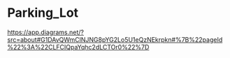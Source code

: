 # Parking_Lot

https://app.diagrams.net/?src=about#G1DAvQWmClNJNG8pYG2Lo5U1eQzNEkrpkn#%7B%22pageId%22%3A%22CLFCIQpaYqhc2dLCTOr0%22%7D
